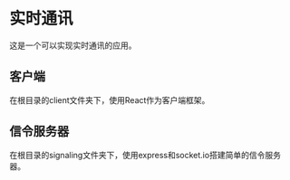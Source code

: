 # 实时通讯
这是一个可以实现实时通讯的应用。

## 客户端

在根目录的client文件夹下，使用React作为客户端框架。

## 信令服务器

在根目录的signaling文件夹下，使用express和socket.io搭建简单的信令服务器。